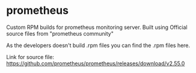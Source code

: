 # prometheus
Custom RPM builds for prometheus monitoring server. Built using Official source files from "prometheus community"

As the developers doesn't build .rpm files you can find the .rpm files here.

Link for source file: https://github.com/prometheus/prometheus/releases/download/v2.55.0

